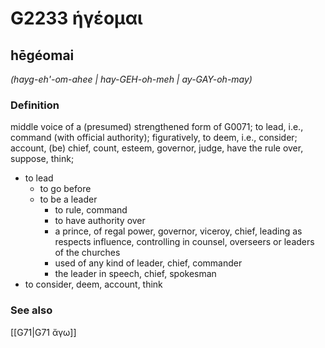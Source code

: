# G2233 ἡγέομαι

## hēgéomai

_(hayg-eh'-om-ahee | hay-GEH-oh-meh | ay-GAY-oh-may)_

### Definition

middle voice of a (presumed) strengthened form of G0071; to lead, i.e., command (with official authority); figuratively, to deem, i.e., consider; account, (be) chief, count, esteem, governor, judge, have the rule over, suppose, think; 

- to lead
  - to go before
  - to be a leader
    - to rule, command
    - to have authority over
    - a prince, of regal power, governor, viceroy, chief, leading as respects influence, controlling in counsel, overseers or leaders of the churches
    - used of any kind of leader, chief, commander
    - the leader in speech, chief, spokesman
- to consider, deem, account, think

### See also

[[G71|G71 ἄγω]]
